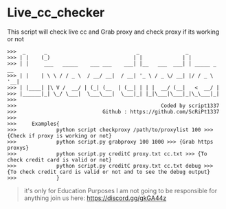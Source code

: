 # Live_cc_checker
This script will check live cc and Grab proxy and check proxy if its working or not
```
>>>  _      _                             _               _             
>>> | |    (_)                           | |             | |            
>>> | |     ___   _____    ___ ___    ___| |__   ___  ___| | _____ _ __ 
>>> | |    | \ \ / / _ \  / __/ __|  / __| '_ \ / _ \/ __| |/ / _ \ '__|
>>> | |____| |\ V /  __/ | (_| (__  | (__| | | |  __/ (__|   <  __/ |   
>>> |______|_| \_/ \___|  \___\___|  \___|_| |_|\___|\___|_|\_\___|_|   
>>>                                                                                  
>>>                                               Coded by script1337
>>>                            Github : https://github.com/ScRiPt1337
>>>         
>>>     Examples{
>>>             python script checkproxy /path/to/proxylist 100 >>> {Check if proxy is working or not}
>>>             python script.py grabproxy 100 1000 >>> {Grab https proxys}
>>>             python script.py creditC proxy.txt cc.txt >>> {To check credit card is valid or not}
>>>             python script.py creditC proxy.txt cc.txt debug >>> {To check credit card is valid or not and to see the debug output}
>>>             }
```
> it's only for Education Purposes
> I am not going to be responsible for anything
> join us here: https://discord.gg/gkGA44z
